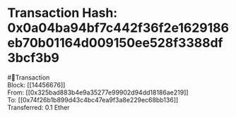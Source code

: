 
Transaction Hash: 0x0a04ba94bf7c442f36f2e1629186eb70b01164d009150ee528f3388df3bcf3b9
====================================================================================
  
#💸Transaction  
Block: [[14456676]]  
From: [[0x325bad883b4e9a35277e99902d94dd18186ae219]]  
To: [[0x74f26b1b899d43c4bc47ea9f3a8e229ec68bb136]]  
Transferred: 0.1 Ether